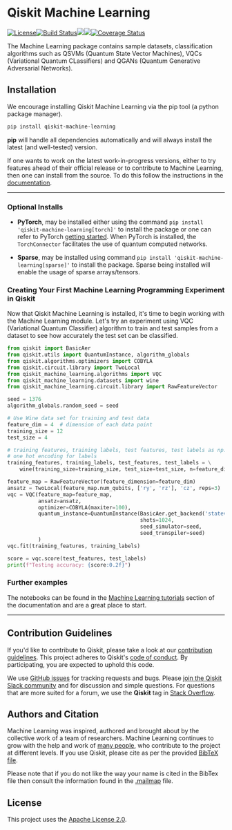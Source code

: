 # Qiskit Machine Learning

[![License](https://img.shields.io/github/license/Qiskit/qiskit-machine-learning.svg?style=popout-square)](https://opensource.org/licenses/Apache-2.0)<!--- long-description-skip-begin -->[![Build Status](https://github.com/Qiskit/qiskit-machine-learning/workflows/Machine%20Learning%20Unit%20Tests/badge.svg?branch=main)](https://github.com/Qiskit/qiskit-machine-learning/actions?query=workflow%3A"Machine%20Learning%20Unit%20Tests"+branch%3Amain+event%3Apush)[![](https://img.shields.io/github/release/Qiskit/qiskit-machine-learning.svg?style=popout-square)](https://github.com/Qiskit/qiskit-machine-learning/releases)[![](https://img.shields.io/pypi/dm/qiskit-machine-learning.svg?style=popout-square)](https://pypi.org/project/qiskit-machine-learning/)[![Coverage Status](https://coveralls.io/repos/github/Qiskit/qiskit-machine-learning/badge.svg?branch=main)](https://coveralls.io/github/Qiskit/qiskit-machine-learning?branch=main)<!--- long-description-skip-end -->

The Machine Learning package contains sample datasets, classification algorithms such as QSVMs (Quantum State Vector Machines), VQCs (Variational Quantum CLassifiers) and QGANs (Quantum Generative Adversarial Networks).

## Installation

We encourage installing Qiskit Machine Learning via the pip tool (a python package manager).

```bash
pip install qiskit-machine-learning
```

**pip** will handle all dependencies automatically and will always install the latest
(and well-tested) version.

If one wants to work on the latest work-in-progress versions, either to try features ahead of
their official release or to contribute to Machine Learning, then one can install from the source.
To do this follow the instructions in the
 [documentation](https://qiskit.org/documentation/machine-learning/getting_started.html#installation).


----------------------------------------------------------------------------------------------------

### Optional Installs

* **PyTorch**, may be installed either using the command `pip install 'qiskit-machine-learning[torch]'` to install the
  package or one can refer to PyTorch [getting started](https://pytorch.org/get-started/locally/). When PyTorch
  is installed, the `TorchConnector` facilitates the use of quantum computed networks.

* **Sparse**, may be installed using command `pip install 'qiskit-machine-learning[sparse]'` to install the
  package. Sparse being installed will enable the usage of sparse arrays/tensors.

### Creating Your First Machine Learning Programming Experiment in Qiskit

Now that Qiskit Machine Learning is installed, it's time to begin working with the Machine Learning module.
Let's try an experiment using VQC (Variational Quantum Classifier) algorithm to
train and test samples from a dataset to see how accurately the test set can
be classified.

```python
from qiskit import BasicAer
from qiskit.utils import QuantumInstance, algorithm_globals
from qiskit.algorithms.optimizers import COBYLA
from qiskit.circuit.library import TwoLocal
from qiskit_machine_learning.algorithms import VQC
from qiskit_machine_learning.datasets import wine
from qiskit_machine_learning.circuit.library import RawFeatureVector

seed = 1376
algorithm_globals.random_seed = seed

# Use Wine data set for training and test data
feature_dim = 4  # dimension of each data point
training_size = 12
test_size = 4

# training features, training labels, test features, test labels as np.array,
# one hot encoding for labels
training_features, training_labels, test_features, test_labels = \
    wine(training_size=training_size, test_size=test_size, n=feature_dim)

feature_map = RawFeatureVector(feature_dimension=feature_dim)
ansatz = TwoLocal(feature_map.num_qubits, ['ry', 'rz'], 'cz', reps=3)
vqc = VQC(feature_map=feature_map,
          ansatz=ansatz,
          optimizer=COBYLA(maxiter=100),
          quantum_instance=QuantumInstance(BasicAer.get_backend('statevector_simulator'),
                                           shots=1024,
                                           seed_simulator=seed,
                                           seed_transpiler=seed)
          )
vqc.fit(training_features, training_labels)

score = vqc.score(test_features, test_labels)
print(f"Testing accuracy: {score:0.2f}")
```

### Further examples

The notebooks can be found in the
[Machine Learning tutorials](https://qiskit.org/documentation/machine-learning/tutorials/index.html) section
of the documentation and are a great place to start.

----------------------------------------------------------------------------------------------------

## Contribution Guidelines

If you'd like to contribute to Qiskit, please take a look at our
[contribution guidelines](https://github.com/Qiskit/qiskit-machine-learning/blob/main/CONTRIBUTING.md).
This project adheres to Qiskit's [code of conduct](https://github.com/Qiskit/qiskit-machine-learning/blob/main/CODE_OF_CONDUCT.md).
By participating, you are expected to uphold this code.

We use [GitHub issues](https://github.com/Qiskit/qiskit-machine-learning/issues) for tracking requests and bugs. Please
[join the Qiskit Slack community](https://ibm.co/joinqiskitslack)
and for discussion and simple questions.
For questions that are more suited for a forum, we use the **Qiskit** tag in [Stack Overflow](https://stackoverflow.com/questions/tagged/qiskit).

## Authors and Citation

Machine Learning was inspired, authored and brought about by the collective work of a team of researchers.
Machine Learning continues to grow with the help and work of
[many people](https://github.com/Qiskit/qiskit-machine-learning/graphs/contributors), who contribute
to the project at different levels.
If you use Qiskit, please cite as per the provided
[BibTeX file](https://github.com/Qiskit/qiskit/blob/master/Qiskit.bib).

Please note that if you do not like the way your name is cited in the BibTex file then consult
the information found in the [.mailmap](https://github.com/Qiskit/qiskit-machine-learning/blob/main/.mailmap)
file.

## License

This project uses the [Apache License 2.0](https://github.com/Qiskit/qiskit-machine-learning/blob/main/LICENSE.txt).
